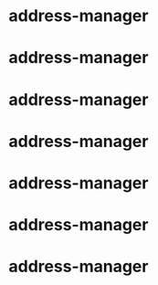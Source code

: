 # address-manager
# address-manager
# address-manager
# address-manager
# address-manager
# address-manager
# address-manager
